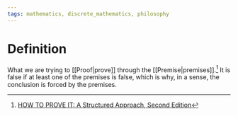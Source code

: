```yaml
---
tags: mathematics, discrete_mathematics, philosophy
---
```


# Definition

What we are trying to [[Proof|prove]] through the [[Premise|premises]].[^1] It is false if at least one of the premises is false, which is why, in a sense, the conclusion is forced by the premises.

[^1]: [HOW TO PROVE IT: A Structured Approach, Second Edition](zotero://open-pdf/library/items/THI2Q4PN?page=22)